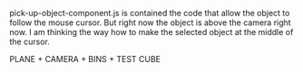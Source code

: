 pick-up-object-component.js is contained the code that allow the object to follow the mouse cursor. But right now the object is above the camera right now. I am thinking the way how to make the selected object at the middle of the cursor.

PLANE + CAMERA + BINS + TEST CUBE